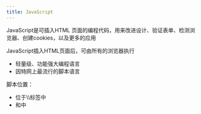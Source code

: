 ```yaml
---
title: JavaScript
---
```


JavaScript是可插入HTML 页面的编程代码，用来改进设计、验证表单、检测浏览器、创建cookies，以及更多的应用

JavaScript插入HTML页面后，可由所有的浏览器执行

+ 轻量级、功能强大编程语言
+ 因特网上最流行的脚本语言

脚本位置：

+ 位于\\<script>\与\\</script>\标签中
+ <body>和<head>中